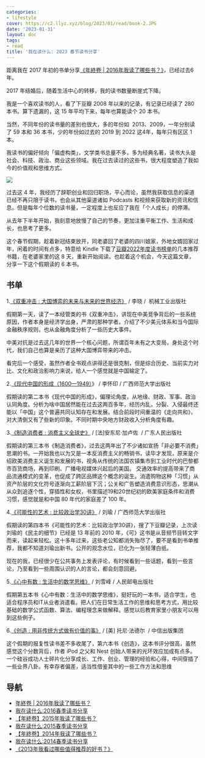 ```yaml
---
categories:
- lifestyle
cover: https://c2.llyz.xyz/blog/2023/01/read/book-2.JPG
date: '2023-01-31'
layout: doc
tags:
- read
title: '我在读什么: 2023 春节读书分享'
---
```


距离我在 2017 年初的书单分享[《年終卷 | 2016年我读了哪些书？》](https://luolei.org/what-i-read-in-2016/)，已经过去6年。

2017 年结婚后，随着生活中心的转移，我的读书数量断崖式下降。

我是一个喜欢读书的人，看了下豆瓣 2008 年以来的记录，有记录已经读了 280 本书。算下遗漏的，这 15 年平均下来，每年也算能读个 20 本书。

当然，不同年份的读书量的差别也很大，多的年份如  2013、2009，一年分别读了 59 本和 36 本书，少的年份如过去的 2019 到 2022 这4年，每年只有区区 1 本。

我读书的偏好倾向「偏虚构类」，文学类书总量不多，多为经典名著，读书大头是社会、科技、政治、商业这些领域。我在过去读过的这些书，很大程度塑造了我如今的价值观和思维方式。

![](https://c2.llyz.xyz/blog/2023/01/read/book-2.JPG)

过去这 4 年，我经历了辞职创业和回归职场，平心而论，虽然我获取信息的渠道已经不再只限于读书，也会从其他渠道诸如 Podcasts 和视频来获取新的资讯和信息。但是每年个位数的读书量，一定程度上也反应了我在「个人成长」的停滞。

从去年下半年开始，我刻意地放慢了自己的节奏，更加注重平衡工作、生活和成长，也思考了更多。

这个春节假期，趁着新冠结束放开，同老婆回了老婆的四川娘家，外地女婿回家过年，闲着的时间有点多，特意给 Kindle 下载了[豆瓣2022年度读书榜单](https://book.douban.com/annual/2022)的几本推荐书籍，在老婆家里的这 8 天，重新开始阅读。也趁着这个机会，今天这篇文章，分享一下这个假期读的 6 本书。

## 书单

1.[《双重冲击 : 大国博弈的未来与未来的世界经济》](https://book.douban.com/subject/35763741/) / 李晓 /  机械工业出版社

假期第一天，读了一本经管类的书《双重冲击》，讲现在中美竞争背后的一些系统原因，作者本身是经济学出身，严肃的那种学者。介绍了不少美元体系和当今国际金融秩序规则，也从金融角度分析了一些历史大事件。

中美对抗是过去这几年的世界一个核心问题，所谓百年未有之大变局，身处这个时代，我们自己也算是亲历了这种大国博弈带来的冲击。

看完后一个感受，虽然作者全书观点讲得还是很克制，但是综合历史、当前实力对比、文化和政治影响力来说，给人一个感觉就是中国输定了。

2.[《现代中国的形成（1600—1949）](https://book.douban.com/subject/35662692/)》 / 李怀印 / 广西师范大学出版社

假期读的第二本书《现代中国的形成》，偏理论角度，从地缘、财政、军事、政治认同角度。分析为啥中国居然能在过去这两百多年，经历内乱，分裂、入侵最终还能以「中国」这个普遍共同认知存在和发展。结合前段时间重温的《走向共和》，对大清倒又有了些新的印象。不同时期中央地方财政收入分析角度有趣。

3.[《制造消费者 : 消费主义全球史》](https://book.douban.com/subject/35921760/) / \[法\]安东尼·加卢佐  / 广东人民出版社

假期读的第三本书《制造消费者》，过去这两年出了不少诸如宣扬「非必要不消费」思潮的书。一开始我也以为又是一本反消费主义的畅销书，读毕才发现，原来是介绍欧美消费主义诞生和发展的书，视角从传统的法国农镇集市到工业时代的巴黎都市百货商场，再到印刷、广播电视媒体兴起后的美国。 交通效率的提高带来了商品流通模式的变革，也促成了跨区品牌这个概念的诞生。消遣购物这种「习惯」从资产阶层的文化符号逐渐向工薪阶层下沉；公关和广告塑造消费意识形态，思潮从从众到追逐个性，穿插性和女权，书里描述19和20世纪初的欧美家庭条件和消费习惯，感觉就是和中国 80 年代的家庭差了 100 年。

4.[《可能性的艺术 : 比较政治学30讲》](https://book.douban.com/subject/35819419/) / 刘瑜 / 广西师范大学出版社

假期读的第四本书《可能性的艺术：比较政治学30讲》，搜了下豆瓣记录，上次读刘瑜的《民主的细节》已经是 13 年前的 2010 年，《可》这书是从音频节目转文字而来，读起来轻松。这十多年过来，这些老公知都消失殆尽了，要不是看到书单推荐，我都不知道刘瑜出新书。公开的观念水位，已化为一张轻薄白纸。

现在的我，已经很少在公共事务上发表评论，有时候看到一些话题，看到一些言论，乃至看到一些周围认识的人的言论，都会刻意回避。

5.[《心中有数 : 生活中的数学思维》](https://book.douban.com/subject/35749693/) / 刘雪峰 / 人民邮电出版社

假期第五本书《心中有数：生活中的数学思维》，挺好玩的一本书，适合学生，也适合程序员和IT从业者消遣看。把人们在日常生活工作的思维和思考方式，用比较基础的数学公式函数、算法、编程理念来做解释。感觉以后教育家里小朋友可以用到这些例子。

6.[《创造 : 用非传统方式做有价值的事》](https://book.douban.com/subject/36071759/) / \[美\] 托尼·法德尔  / 中信出版集团

这个假期的报复性读书差不多收尾了，第六本书《创造》，这本书评分很高，虽然感觉这个分数背后，作者 iPod 之父和 Nest 创始人带来的光环效应加成有点多。一个硅谷成功人士碎片化分享成长、工作、创业、管理的经验和心得，中间穿插了一些业界八卦。有幸存者偏差，适当性借鉴其中的一些工作方法和思维

## 导航

- [年終卷 | 2016年我读了哪些书？](https://luolei.org/what-i-read-in-2016/)
- [我在读什么:2016春季读书分享](https://luolei.org/what-i-read-in-2016-spring/)
- [【年終卷】2015年我读了哪些书？](https://luolei.org/what-i-read-in-2015/)
- [我在读什么:2015春季读书分享](https://luolei.org/what-i-read-in-2015-spring/)
- [【年終卷】2014年我读了哪些书？](https://luolei.org/what-i-read-in-2014/)
- [我在读什么:2014春季读书分享](https://luolei.org/what-i-read-in-2014-spring/)
- [《2013年我看过哪些值得推荐的好书？》](https://luolei.org/books-i-read-in-2013/)
